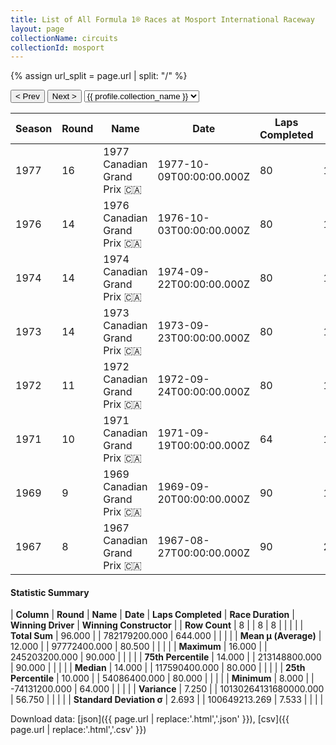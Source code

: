 ```yaml
---
title: List of All Formula 1® Races at Mosport International Raceway
layout: page
collectionName: circuits
collectionId: mosport
---
```


{% assign url_split = page.url | split: "/" %}
<div id="collection-navigation">
<button onclick="selector.options[selector.selectedIndex-1].value && (window.location = selector.options[selector.selectedIndex-1].value);">&lt; Prev</button>
<button onclick="selector.options[selector.selectedIndex+1].value && (window.location = selector.options[selector.selectedIndex+1].value);">Next &gt;</button>
<select id="selector" onchange="this.options[this.selectedIndex].value && (window.location = this.options[this.selectedIndex].value);">
  {% for collectionId in site.data[page.collectionName].refs %}
    {% if collectionId == page.collectionId %}
      {% assign selected = "selected" %}
    {% else %}
      {% assign selected = "" %}
    {% endif %}
    {% assign profile = site.data[page.collectionName][collectionId].profile %}
    <option value="/f1/{{ page.collectionName }}/{{ collectionId }}/{{ url_split[4] }}" {{ selected }}>{{ profile.collection_name }}</option>
  {% endfor %}
</select>
</div>

| Season | Round | Name | Date | Laps Completed | Race Duration | Winning Driver | Winning Constructor |
|--|--|--|--|--|--|--|--|
| 1977 | 16 | 1977 Canadian Grand Prix 🇨🇦 | 1977-10-09T00:00:00.000Z | 80 | 1:40:00.0 | [Jody Scheckter 🇿🇦](/f1/drivers/scheckter) | Wolf 🇨🇦 |
| 1976 | 14 | 1976 Canadian Grand Prix 🇨🇦 | 1976-10-03T00:00:00.000Z | 80 | 1:40:09.626 | [James Hunt 🇬🇧](/f1/drivers/hunt) | McLaren 🇬🇧 |
| 1974 | 14 | 1974 Canadian Grand Prix 🇨🇦 | 1974-09-22T00:00:00.000Z | 80 | 1:40:26.136 | [Emerson Fittipaldi 🇧🇷](/f1/drivers/emerson_fittipaldi) | McLaren 🇬🇧 |
| 1973 | 14 | 1973 Canadian Grand Prix 🇨🇦 | 1973-09-23T00:00:00.000Z | 80 | 1:59:04.083 | [Peter Revson 🇺🇸](/f1/drivers/revson) | McLaren 🇬🇧 |
| 1972 | 11 | 1972 Canadian Grand Prix 🇨🇦 | 1972-09-24T00:00:00.000Z | 80 | 1:43:17.1 | [Jackie Stewart 🇬🇧](/f1/drivers/stewart) | Tyrrell 🇬🇧 |
| 1971 | 10 | 1971 Canadian Grand Prix 🇨🇦 | 1971-09-19T00:00:00.000Z | 64 | 1:55:13.1 | [Jackie Stewart 🇬🇧](/f1/drivers/stewart) | Tyrrell 🇬🇧 |
| 1969 | 9 | 1969 Canadian Grand Prix 🇨🇦 | 1969-09-20T00:00:00.000Z | 90 | 1:59:25.7 | [Jacky Ickx 🇧🇪](/f1/drivers/ickx) | Brabham-Ford 🇬🇧 |
| 1967 | 8 | 1967 Canadian Grand Prix 🇨🇦 | 1967-08-27T00:00:00.000Z | 90 | 2:40:40.0 | [Jack Brabham 🇦🇺](/f1/drivers/jack_brabham) | Brabham-Repco 🇬🇧 |

#### Statistic Summary

| **Column** | **Round** | **Name** | **Date** | **Laps Completed** | **Race Duration** | **Winning Driver** | **Winning Constructor** |
| **Row Count** | 8 |  | 8 | 8 |  |  |  |
| **Total Sum** | 96.000 |  | 782179200.000 | 644.000 |  |  |  |
| **Mean μ (Average)** | 12.000 |  | 97772400.000 | 80.500 |  |  |  |
| **Maximum** | 16.000 |  | 245203200.000 | 90.000 |  |  |  |
| **75th Percentile** | 14.000 |  | 213148800.000 | 90.000 |  |  |  |
| **Median** | 14.000 |  | 117590400.000 | 80.000 |  |  |  |
| **25th Percentile** | 10.000 |  | 54086400.000 | 80.000 |  |  |  |
| **Minimum** | 8.000 |  | -74131200.000 | 64.000 |  |  |  |
| **Variance** | 7.250 |  | 10130264131680000.000 | 56.750 |  |  |  |
| **Standard Deviation σ** | 2.693 |  | 100649213.269 | 7.533 |  |  |  |

Download data: [json]({{ page.url | replace:'.html','.json' }}), [csv]({{ page.url | replace:'.html','.csv' }})
